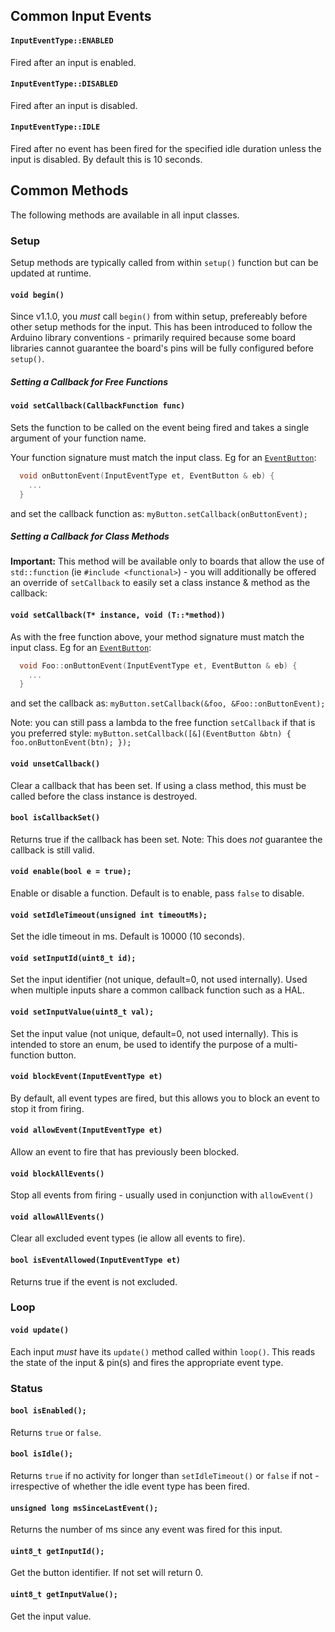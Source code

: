 ## Common Input Events 


#### `InputEventType::ENABLED`
Fired after an input is enabled. 

#### `InputEventType::DISABLED`
Fired after an input is disabled.

#### `InputEventType::IDLE`
Fired after no event has been fired for the specified idle duration unless the input is disabled. By default this is 10 seconds.

## Common Methods

The following methods are available in all input classes.

### Setup

Setup methods are typically called from within `setup()` function but can be updated at runtime.

#### `void begin()`

Since v1.1.0, you *must* call `begin()` from within setup, prefereably before other setup methods for the input. This has been introduced to follow the Arduino library conventions - primarily required because some board libraries cannot guarantee the board's pins will be fully configured before `setup()`.

##### Setting a Callback for Free Functions

#### `void setCallback(CallbackFunction func)`

Sets the function to be called on the event being fired and takes a single argument of your function name.

Your function signature must match the input class. Eg for an [`EventButton`](EventButton.md):
```cpp
  void onButtonEvent(InputEventType et, EventButton & eb) {
    ...
  }
```
and set the callback function as: `myButton.setCallback(onButtonEvent);`

##### Setting a Callback for Class Methods
**Important:** This method will be available only to boards that allow the use of `std::function` (ie `#include <functional>`) - you will additionally be offered an override of `setCallback` to easily set a class instance & method as the callback:

#### `void setCallback(T* instance, void (T::*method))`

As with the free function above, your method signature must match the input class. Eg for an [`EventButton`](EventButton.md):
```cpp
  void Foo::onButtonEvent(InputEventType et, EventButton & eb) {
    ...
  }
```
and set the callback as: `myButton.setCallback(&foo, &Foo::onButtonEvent);`

Note: you can still pass a lambda to the free function `setCallback` if that is you preferred style:
`myButton.setCallback([&](EventButton &btn) { foo.onButtonEvent(btn); });`


#### `void unsetCallback()`

Clear a callback that has been set. If using a class method, this must be called before the class instance is destroyed.

#### `bool isCallbackSet()`

Returns true if the callback has been set. Note: This does *not* guarantee the callback is still valid.


#### `void enable(bool e = true);`
Enable or disable a function. Default is to enable, pass `false` to disable.

#### `void setIdleTimeout(unsigned int timeoutMs);`
Set the idle timeout in ms. Default is 10000 (10 seconds). 


#### `void setInputId(uint8_t id);`
Set the input identifier (not unique, default=0, not used internally). Used when multiple inputs share a common callback function such as a HAL.

#### `void setInputValue(uint8_t val);`
Set the input value (not unique, default=0, not used internally). This is intended to store an enum, be used to identify the purpose of a multi-function button.

#### `void blockEvent(InputEventType et)`
By default, all event types are fired, but this allows you to block an event to stop it from firing.

#### `void allowEvent(InputEventType et)`
Allow an event to fire that has previously been blocked.

#### `void blockAllEvents()`
Stop all events from firing - usually used in conjunction with `allowEvent()`

#### `void allowAllEvents()`
Clear all excluded event types (ie allow all events to fire).

#### `bool isEventAllowed(InputEventType et)`
Returns true if the event is not excluded.


### Loop

#### `void update()`
Each input *must* have its `update()` method called within `loop()`. This reads the state of the input & pin(s) and fires the appropriate event type.

### Status


#### `bool isEnabled();`
Returns `true` or `false`.

#### `bool isIdle();`
Returns `true` if no activity for  longer than `setIdleTimeout()` or `false` if not - irrespective of whether the idle event type has been fired.

#### `unsigned long msSinceLastEvent();`
Returns the number of ms since any event was fired for this input.

#### `uint8_t getInputId();`
Get the button identifier. If not set will return 0.

#### `uint8_t getInputValue();`
Get the input value.

